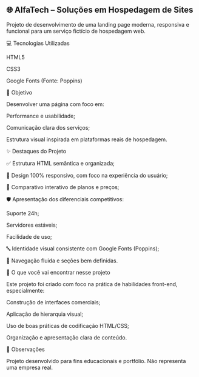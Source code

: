 ## 🌐 AlfaTech – Soluções em Hospedagem de Sites

Projeto de desenvolvimento de uma landing page moderna, responsiva e funcional para um serviço fictício de hospedagem web.

💻 Tecnologias Utilizadas

HTML5

CSS3

Google Fonts (Fonte: Poppins)

🎯 Objetivo

Desenvolver uma página com foco em:

Performance e usabilidade;

Comunicação clara dos serviços;

Estrutura visual inspirada em plataformas reais de hospedagem.

✨ Destaques do Projeto

✅ Estrutura HTML semântica e organizada;

📱 Design 100% responsivo, com foco na experiência do usuário;

💸 Comparativo interativo de planos e preços;

🛡️ Apresentação dos diferenciais competitivos:

Suporte 24h;

Servidores estáveis;

Facilidade de uso;

🔤 Identidade visual consistente com Google Fonts (Poppins);

🧭 Navegação fluida e seções bem definidas.

🧠 O que você vai encontrar nesse projeto

Este projeto foi criado com foco na prática de habilidades front-end, especialmente:

Construção de interfaces comerciais;

Aplicação de hierarquia visual;

Uso de boas práticas de codificação HTML/CSS;

Organização e apresentação clara de conteúdo.

📌 Observações

Projeto desenvolvido para fins educacionais e portfólio. Não representa uma empresa real.

